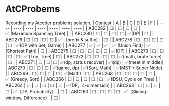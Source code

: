 # AtCProbems
Recording my Atcoder problems solution.
|  Contest   | A  | B | C | D | E | F |
|  ----  | ----  | ---- | ---- | ---- | ---- | ---- |
| ABC282 | &#9744; | &#9744; | &#9744; | &#9744; | &#x2705; (Maximum Spanning Tree) |  |
| ABC280 | &#9744; | &#9744; | &#9744; | &#9744; | &#x2705;(DP) | &#9744; |
| ABC279 | &#9744; | &#9744; | &#9744; | &#9744; | ✅ （prefix & suffix） | &#9744; |
| ABC278 | &#9744; | &#9744; | &#9744; | &#9744; | &#9744; | &#x2705;(DP with Set, Game) |
| ABC277 | &#x2705; | &#x2705; | ✅ | ✅ (Union Find) | ✅ (Shortest Path) | &#9744; |
| ABC275 | &#9744; | &#9744; | &#9744; | &#9744; | &#9744; | &#x2705;(DP) |
| ABC273 | &#9744; | &#9744; | &#9744; | &#9744; | &#x2705; (Trie, Tree) | &#9744; |
| ABC272 | &#9744; | &#9744; | &#9744; | &#9744;            | &#x2705;(math, brute force) | &#9744; |
| ABC271  | &#9744; | &#9744;| &#9744;| &#X2705;(dp, status recover) | &#x2705;(dp) | &#x2705;(meet in middle)|
| ABC270 | &#9744; | &#9744; | &#9744; | &#x2705;(game, dp) | &#X2705;(Sort, Math) | &#X2705;(MST + Super Node) |
| ABC269 | &#9744; | &#9744; | &#9744; | &#9744; | &#X2705;(Math)              | &#9744; |
| ABC268 | &#9744; | &#9744; | &#9744; | &#9744; | &#9744; | &#X2705; (Greedy, Sort) |
| ABC266 | &#9744; | &#9744; | &#9744; | &#9744; | &#9744; | &#X2705;(DSU, Cycle on Tree) |
| ABC264 | &#9744; | &#9744; | &#9744; | &#9744; | &#9744; | &#X2705;(DP，4-dimension) |
| ABC263 | &#9744; | &#9744; | &#9744; | &#9744; | &#X2705;（DP, Probability） | &#9744; |
| ABC260 | &#9744; | &#9744; | &#9744; | &#9744; | &#X2705;（Sliding-window, Difference） | &#9744; |

